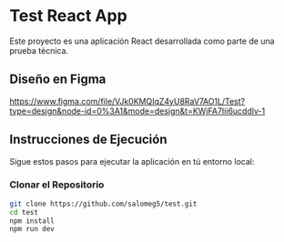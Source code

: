 # Test React App

Este proyecto es una aplicación React desarrollada como parte de una prueba técnica.

## Diseño en Figma

https://www.figma.com/file/VJk0KMQIqZ4yU8RaV7AO1L/Test?type=design&node-id=0%3A1&mode=design&t=KWjFA7Iii6ucddlv-1

## Instrucciones de Ejecución

Sigue estos pasos para ejecutar la aplicación en tú entorno local:

### Clonar el Repositorio

```bash
git clone https://github.com/salomeg5/test.git
cd test
npm install
npm run dev


